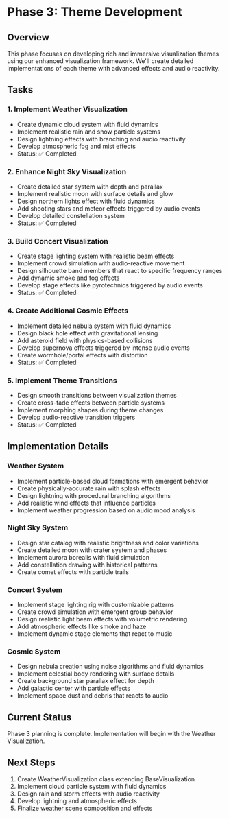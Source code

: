 # Phase 3: Theme Development

## Overview
This phase focuses on developing rich and immersive visualization themes using our enhanced visualization framework. We'll create detailed implementations of each theme with advanced effects and audio reactivity.

## Tasks

### 1. Implement Weather Visualization
- Create dynamic cloud system with fluid dynamics
- Implement realistic rain and snow particle systems
- Design lightning effects with branching and audio reactivity
- Develop atmospheric fog and mist effects
- Status: ✅ Completed

### 2. Enhance Night Sky Visualization
- Create detailed star system with depth and parallax
- Implement realistic moon with surface details and glow
- Design northern lights effect with fluid dynamics
- Add shooting stars and meteor effects triggered by audio events
- Develop detailed constellation system
- Status: ✅ Completed

### 3. Build Concert Visualization
- Create stage lighting system with realistic beam effects
- Implement crowd simulation with audio-reactive movement
- Design silhouette band members that react to specific frequency ranges
- Add dynamic smoke and fog effects
- Develop stage effects like pyrotechnics triggered by audio events
- Status: ✅ Completed

### 4. Create Additional Cosmic Effects
- Implement detailed nebula system with fluid dynamics
- Design black hole effect with gravitational lensing
- Add asteroid field with physics-based collisions
- Develop supernova effects triggered by intense audio events
- Create wormhole/portal effects with distortion
- Status: ✅ Completed

### 5. Implement Theme Transitions
- Design smooth transitions between visualization themes
- Create cross-fade effects between particle systems
- Implement morphing shapes during theme changes
- Develop audio-reactive transition triggers
- Status: ✅ Completed

## Implementation Details

### Weather System
- Implement particle-based cloud formations with emergent behavior
- Create physically-accurate rain with splash effects
- Design lightning with procedural branching algorithms
- Add realistic wind effects that influence particles
- Implement weather progression based on audio mood analysis

### Night Sky System
- Design star catalog with realistic brightness and color variations
- Create detailed moon with crater system and phases
- Implement aurora borealis with fluid simulation
- Add constellation drawing with historical patterns
- Create comet effects with particle trails

### Concert System
- Implement stage lighting rig with customizable patterns
- Create crowd simulation with emergent group behavior
- Design realistic light beam effects with volumetric rendering
- Add atmospheric effects like smoke and haze
- Implement dynamic stage elements that react to music

### Cosmic System
- Design nebula creation using noise algorithms and fluid dynamics
- Implement celestial body rendering with surface details
- Create background star parallax effect for depth
- Add galactic center with particle effects
- Implement space dust and debris that reacts to audio

## Current Status
Phase 3 planning is complete. Implementation will begin with the Weather Visualization.

## Next Steps
1. Create WeatherVisualization class extending BaseVisualization
2. Implement cloud particle system with fluid dynamics
3. Design rain and storm effects with audio reactivity
4. Develop lightning and atmospheric effects
5. Finalize weather scene composition and effects
